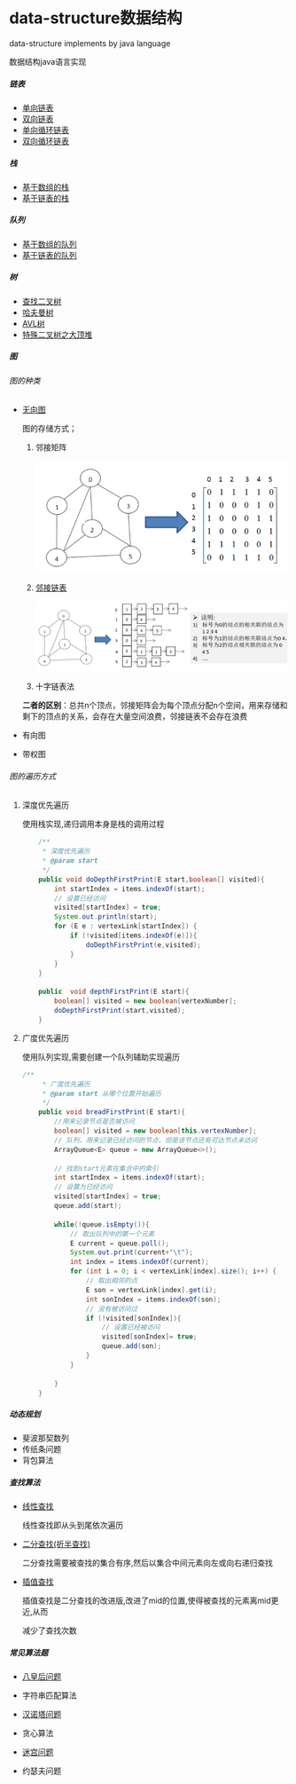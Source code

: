 # data-structure数据结构
data-structure implements by java language

数据结构java语言实现

##### 链表

- [单向链表](https://github.com/ShemuelDeng/data-structure/blob/master/src/link/SingleLink.java)
- [双向链表](https://github.com/ShemuelDeng/data-structure/blob/master/src/link/DoubleLink.java)
- [单向循环链表](https://github.com/ShemuelDeng/data-structure/blob/master/src/link/SingleCircleLink.java)
- [双向循环链表](https://github.com/ShemuelDeng/data-structure/blob/master/src/link/DoubleCircleLink.java)

##### 栈

- [基于数组的栈](https://github.com/ShemuelDeng/data-structure/blob/master/src/stack/ArrayStack.java)
- [基于链表的栈](https://github.com/ShemuelDeng/data-structure/blob/master/src/stack/LinkStack.java)

##### 队列

- [基于数组的队列](https://github.com/ShemuelDeng/data-structure/blob/master/src/queue/ArrayQueue.java)
- [基于链表的队列](https://github.com/ShemuelDeng/data-structure/blob/master/src/stack/LinkQueue.java)

##### 树

- [查找二叉树](https://github.com/ShemuelDeng/data-structure/blob/master/src/tree/BinaryTree.java)
- [哈夫曼树](https://github.com/ShemuelDeng/data-structure/blob/master/src/tree/HuffManTree.java)
- [AVL树](https://github.com/ShemuelDeng/data-structure/blob/master/src/tree/avltree.md)
- [特殊二叉树之大顶堆](https://github.com/ShemuelDeng/data-structure/blob/master/src/heap/BigTopHeap.java)

##### 图

###### 图的种类

- [无向图](https://github.com/ShemuelDeng/data-structure/blob/master/src/graph/AdjacencyLinkGraph.java)

  图的存储方式；

  1. 邻接矩阵

     ![Adjacencymatrix](https://github.com/ShemuelDeng/data-structure/blob/master/src/images/Adjacencymatrix.png)

  2. [邻接链表](https://github.com/ShemuelDeng/data-structure/blob/master/src/graph/AdjacencyLinkGraph.java)

     ![AdjacencyLink](https://github.com/ShemuelDeng/data-structure/blob/master/src/images/AdjacencyLink.png)

  3. 十字链表法

  **二者的区别**：总共n个顶点，邻接矩阵会为每个顶点分配n个空间，用来存储和剩下的顶点的关系，会存在大量空间浪费，邻接链表不会存在浪费

- 有向图

- 带权图

###### 图的遍历方式

1. 深度优先遍历

   使用栈实现,递归调用本身是栈的调用过程

   ```java
       /**
        * 深度优先遍历
        * @param start
        */
       public void doDepthFirstPrint(E start,boolean[] visited){
           int startIndex = items.indexOf(start);
           // 设置已经访问
           visited[startIndex] = true;
           System.out.println(start);
           for (E e : vertexLink[startIndex]) {
               if (!visited[items.indexOf(e)]){
                   doDepthFirstPrint(e,visited);
               }
           }
       }
   
       public  void depthFirstPrint(E start){
           boolean[] visited = new boolean[vertexNumber];
           doDepthFirstPrint(start,visited);
       }
   ```

   

2. 广度优先遍历

   使用队列实现,需要创建一个队列辅助实现遍历

   ```java
   /**
        * 广度优先遍历
        * @param start 从哪个位置开始遍历
        */
       public void breadFirstPrint(E start){
           //用来记录节点是否被访问
           boolean[] visited = new boolean[this.vertexNumber];
           // 队列，用来记录已经访问的节点，但是该节点还有可达节点未访问
           ArrayQueue<E> queue = new ArrayQueue<>();
   
           // 找到start元素在集合中的索引
           int startIndex = items.indexOf(start);
           // 设置为已经访问
           visited[startIndex] = true;
           queue.add(start);
   
           while(!queue.isEmpty()){
               // 取出队列中的第一个元素
               E current = queue.poll();
               System.out.print(current+"\t");
               int index = items.indexOf(current);
               for (int i = 0; i < vertexLink[index].size(); i++) {
                   // 取出相邻的点
                   E son = vertexLink[index].get(i);
                   int sonIndex = items.indexOf(son);
                   // 没有被访问过
                   if (!visited[sonIndex]){
                       // 设置已经被访问
                       visited[sonIndex]= true;
                       queue.add(son);
                   }
               }
   
           }
       }
   ```

   

##### 动态规划

- 斐波那契数列
- 传纸条问题
- 背包算法

##### 查找算法

- [线性查找](https://github.com/ShemuelDeng/data-structure/blob/master/src/search/SeqSearch.java)

  线性查找即从头到尾依次遍历

- [二分查找(折半查找)](https://github.com/ShemuelDeng/data-structure/blob/master/src/search/BinarySearch.java)

  二分查找需要被查找的集合有序,然后以集合中间元素向左或向右递归查找

- [插值查找](https://github.com/ShemuelDeng/data-structure/blob/master/src/search/InsertionSearch.java)

  插值查找是二分查找的改进版,改进了mid的位置,使得被查找的元素离mid更近,从而

  减少了查找次数

##### 常见算法题

- [八皇后问题](https://github.com/ShemuelDeng/data-structure/blob/master/src/%E5%B8%B8%E8%A7%81%E7%AE%97%E6%B3%95%E9%A2%98/EightQueen.java)

- 字符串匹配算法

- [汉诺塔问题](https://github.com/ShemuelDeng/data-structure/blob/master/src/%E5%B8%B8%E8%A7%81%E7%AE%97%E6%B3%95%E9%A2%98/HanoiTower.java)

- 贪心算法

- [迷宫问题](https://github.com/ShemuelDeng/data-structure/blob/master/src/%E5%B8%B8%E8%A7%81%E7%AE%97%E6%B3%95%E9%A2%98/Mase.java)

- 约瑟夫问题

  